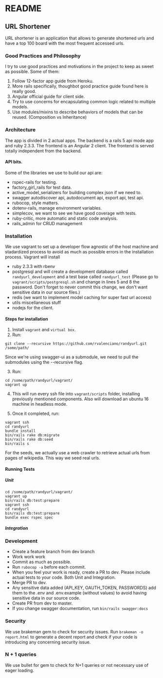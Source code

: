 # README

## URL Shortener

URL shortener is an application that allows to generate shortened urls and have a top 100 board
with the most frequent accessed urls.

### Good Practices and Philosophy

I try to use good practices and motivations in the project to keep as sweet as possible. Some of them:

1. Follow 12-factor app guide from Heroku.
2. More rails specifically, thoughbot good practice guide found here is really good.
3. Angular official guide for client side.
4. Try to use concerns for encapsulating common logic related to multiple models.
5. Use modules/mixins to describe behaviors of models that can be reused. (Composition vs Inheritance)

### Architecture

The app is divided in 2 actual apps. The backend is a rails 5 api mode app and ruby 2.3.3. The frontend is
an Angular 2 client. The frontend is served totally independent from the backend.

#### API bits.

Some of the libraries we use to build our api are:
* rspec-rails for testing.
* factory_girl_rails for test data.
* active_model_serializers for building complex json if we need to.
* swagger autodiscover api, autodocument api, export api, test api.
* rubocop, style matters.
* dotenv-rails, manage environment variables.
* simplecov, we want to see we have good coverage with tests.
* ruby-critic, more automatic and static code analysis.
* rails_admin for CRUD management


### Installation

We use vagrant to set up a developer flow agnostic of the host machine and stadardized process to
avoid as much as possible errors in the installation process. Vagrant will install
* ruby 2.3.3 with rbenv
* postgresql and will create a development database called `randyurl_development` and a test base called  `randyurl_test` (Please go to `vagrant/scripts/postgresql.sh` and change in lines 5 and 8 the password. Don't forget to never commit this change, we don't want sensitive data in our source files.)
* redis (we want to implement model caching for super fast url access)
* utils miscellaneous stuff
* nodejs for the client.

#### Steps for installation

1. Install `vagrant` and `virtual box`.
2. Run:
```shell 
git clone --recursive https://github.com/rvalenciano/randyurl.git /some/path/ 
```
Since we're using swagger-ui as a submodule, we need to pull the submodules using the --recursive flag.

3. Run: 

```shell 
cd /some/path/randyurl/vagrant/
vagrant up
```



4. This will run every ssh file into `vagrant/scripts` folder, installing previously mentioned components. Also will download an ubuntu 16 machine in headless mode.

5. Once it completed, run:

```shell
vagrant ssh
cd randyurl
bundle install
bin/rails rake db:migrate
bin/rails rake db:seed
bin/rails s
```

For the seeds, we actually use a web crawler to retrieve actual urls from pages of wikipedia. This way we seed real urls.

#### Running Tests

##### Unit

```shell
cd /some/path/randyurl/vagrant/
vagrant up
bin/rails db:test:prepare
vagrant ssh
cd randyurl
bin/rails db:test:prepare
bundle exec rspec spec
```

##### Integration

### Development

* Create a feature branch from dev branch
* Work work work
* Commit as much as possible.
* Run `rubocop -a` before each commit.
* When you feel your work is ready, create a PR to dev. Please include actual tests to your code. Both Unit and Integration.
* Merge PR to dev.
* Any sensitive data added (API_KEY, OAUTH_TOKEN, PASSWORDS) add them to the .env and .env.example (without values) to avoid having sensitive data in our source code.
* Create PR from dev to master.
* If you change swagger documentation, run `bin/rails swagger:docs`


### Security

We use brakeman gem to check for security issues. Run `brakeman -o report.html` to generate a decent report and
check if your code is introducing any concerning security issue.

### N + 1 queries

We use bullet for gem to check for N+1 queries or not necessary use of eager loading.